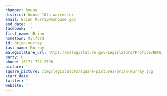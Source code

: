 ```yaml
---
chamber: house
district: house-10th-worcester
email: Brian.Murray@mahouse.gov
end_date: ''
facebook: ''
first_name: Brian
hometown: Milford
id: brian-murray
last_name: Murray
malegislature_url: https://malegislature.gov/Legislators/Profile/BWM1
party: D
phone: (617) 722-2396
picture: ''
square_picture: /img/legislators/square-pictures/brian-murray.jpg
start_date: ''
twitter: ''
website: ''
---
```

